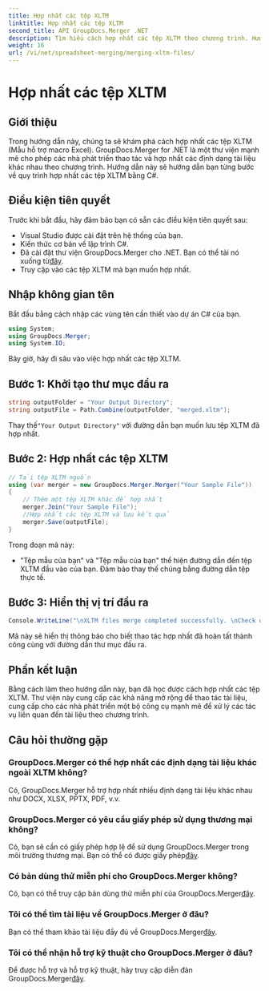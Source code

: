 ```yaml
---
title: Hợp nhất các tệp XLTM
linktitle: Hợp nhất các tệp XLTM
second_title: API GroupDocs.Merger .NET
description: Tìm hiểu cách hợp nhất các tệp XLTM theo chương trình. Hướng dẫn từng bước với các ví dụ về mã.
weight: 16
url: /vi/net/spreadsheet-merging/merging-xltm-files/
---
```


# Hợp nhất các tệp XLTM

## Giới thiệu
Trong hướng dẫn này, chúng ta sẽ khám phá cách hợp nhất các tệp XLTM (Mẫu hỗ trợ macro Excel). GroupDocs.Merger for .NET là một thư viện mạnh mẽ cho phép các nhà phát triển thao tác và hợp nhất các định dạng tài liệu khác nhau theo chương trình. Hướng dẫn này sẽ hướng dẫn bạn từng bước về quy trình hợp nhất các tệp XLTM bằng C#.
## Điều kiện tiên quyết
Trước khi bắt đầu, hãy đảm bảo bạn có sẵn các điều kiện tiên quyết sau:
- Visual Studio được cài đặt trên hệ thống của bạn.
- Kiến thức cơ bản về lập trình C#.
-  Đã cài đặt thư viện GroupDocs.Merger cho .NET. Bạn có thể tải nó xuống từ[đây](https://releases.groupdocs.com/merger/net/).
- Truy cập vào các tệp XLTM mà bạn muốn hợp nhất.

## Nhập không gian tên
Bắt đầu bằng cách nhập các vùng tên cần thiết vào dự án C# của bạn.
```csharp
using System; 
using GroupDocs.Merger;
using System.IO;
```

Bây giờ, hãy đi sâu vào việc hợp nhất các tệp XLTM.
## Bước 1: Khởi tạo thư mục đầu ra
```csharp
string outputFolder = "Your Output Directory";
string outputFile = Path.Combine(outputFolder, "merged.xltm");
```
 Thay thế`"Your Output Directory"` với đường dẫn bạn muốn lưu tệp XLTM đã hợp nhất.
## Bước 2: Hợp nhất các tệp XLTM
```csharp
// Tải tệp XLTM nguồn
using (var merger = new GroupDocs.Merger.Merger("Your Sample File"))
{
    // Thêm một tệp XLTM khác để hợp nhất
    merger.Join("Your Sample File");
    //Hợp nhất các tệp XLTM và lưu kết quả
    merger.Save(outputFile);
}
```
Trong đoạn mã này:
- "Tệp mẫu của bạn" và "Tệp mẫu của bạn" thể hiện đường dẫn đến tệp XLTM đầu vào của bạn. Đảm bảo thay thế chúng bằng đường dẫn tệp thực tế.
## Bước 3: Hiển thị vị trí đầu ra
```csharp
Console.WriteLine("\nXLTM files merge completed successfully. \nCheck output in {0}", outputFolder);
```
Mã này sẽ hiển thị thông báo cho biết thao tác hợp nhất đã hoàn tất thành công cùng với đường dẫn thư mục đầu ra.

## Phần kết luận
Bằng cách làm theo hướng dẫn này, bạn đã học được cách hợp nhất các tệp XLTM. Thư viện này cung cấp các khả năng mở rộng để thao tác tài liệu, cung cấp cho các nhà phát triển một bộ công cụ mạnh mẽ để xử lý các tác vụ liên quan đến tài liệu theo chương trình.

## Câu hỏi thường gặp
### GroupDocs.Merger có thể hợp nhất các định dạng tài liệu khác ngoài XLTM không?
Có, GroupDocs.Merger hỗ trợ hợp nhất nhiều định dạng tài liệu khác nhau như DOCX, XLSX, PPTX, PDF, v.v.
### GroupDocs.Merger có yêu cầu giấy phép sử dụng thương mại không?
 Có, bạn sẽ cần có giấy phép hợp lệ để sử dụng GroupDocs.Merger trong môi trường thương mại. Bạn có thể có được giấy phép[đây](https://purchase.groupdocs.com/buy).
### Có bản dùng thử miễn phí cho GroupDocs.Merger không?
 Có, bạn có thể truy cập bản dùng thử miễn phí của GroupDocs.Merger[đây](https://releases.groupdocs.com/).
### Tôi có thể tìm tài liệu về GroupDocs.Merger ở đâu?
Bạn có thể tham khảo tài liệu đầy đủ về GroupDocs.Merger[đây](https://tutorials.groupdocs.com/merger/net/).
### Tôi có thể nhận hỗ trợ kỹ thuật cho GroupDocs.Merger ở đâu?
 Để được hỗ trợ và hỗ trợ kỹ thuật, hãy truy cập diễn đàn GroupDocs.Merger[đây](https://forum.groupdocs.com/c/merger/32).